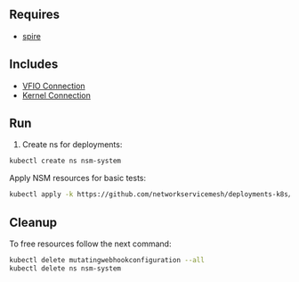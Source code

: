 ## Requires

- [spire](../spire)

## Includes

- [VFIO Connection](../use-cases/Vfio2Noop)
- [Kernel Connection](../use-cases/SriovKernel2Noop)

## Run

1. Create ns for deployments:
```bash
kubectl create ns nsm-system
```

Apply NSM resources for basic tests:
```bash
kubectl apply -k https://github.com/networkservicemesh/deployments-k8s/examples/sriov?ref=ba2da419ab1ebfee1e74497fe27a23b45b881134
```

## Cleanup

To free resources follow the next command:
```bash
kubectl delete mutatingwebhookconfiguration --all
kubectl delete ns nsm-system
```

